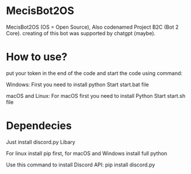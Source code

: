 # MecisBot2OS
MecisBot2OS (OS = Open Source), Also codenamed Project B2C (Bot 2 Core). creating of this bot was supported by chatgpt (maybe).

# How to use?
put your token in the end of the code and start the code using command:

Windows:
First you need to install python
Start start.bat file

macOS and Linux:
For macOS first you need to install Python
Start start.sh file

# Dependecies
Just install discord.py Libary

For linux install pip first, for macOS and Windows install full python

Use this command to install Discord API:
pip install discord.py
